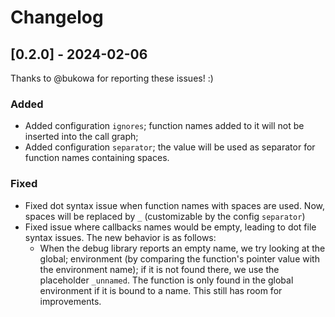 # Changelog

## [0.2.0] - 2024-02-06

Thanks to @bukowa for reporting these issues! :)

### Added
- Added configuration `ignores`; function names added to it will not be
  inserted into the call graph;
- Added configuration `separator`; the value will be used as separator for 
  function names containing spaces.

### Fixed

- Fixed dot syntax issue when function names with spaces are used. Now,
  spaces will be replaced by `_` (customizable by the config `separator`)
- Fixed issue where callbacks names would be empty, leading to dot file syntax 
  issues. The new behavior is as follows:
  * When the debug library reports an empty name, we try looking at the global;
  environment (by comparing the function's pointer value with the environment
  name); if it is not found there, we use the placeholder `_unnamed`. The 
  function is only found in the global environment if it is bound to a name. 
  This still has room for improvements.
